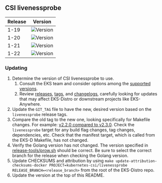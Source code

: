 ## CSI livenessprobe

| Release | Version                                                      |
|---------|--------------------------------------------------------------|
| 1-19    | ![Version](https://img.shields.io/badge/version-v2.7.0-blue) |
| 1-20    | ![Version](https://img.shields.io/badge/version-v2.7.0-blue) |
| 1-21    | ![Version](https://img.shields.io/badge/version-v2.7.0-blue) |
| 1-22    | ![Version](https://img.shields.io/badge/version-v2.7.0-blue) |


### Updating

1. Determine the version of CSI livenessprobe to use.
   1. Consult the EKS team and consider options among the 
      [supported versions](https://kubernetes-csi.github.io/docs/livenessprobe.html#supported-versions). 
   2. Review [releases](https://github.com/kubernetes-csi/livenessprobe/releases),
      [tags](https://github.com/kubernetes-csi/livenessprobe/tags),
      and [changelogs](https://github.com/kubernetes-csi/livenessprobe/tree/master/CHANGELOG),
      carefully looking for updates that may affect EKS-Distro or downstream 
      projects like EKS-Anywhere.
2. Update the `GIT_TAG` file to have the new, desired version based on the 
   `livenessprobe` release tags.
3. Compare the old tag to the new one, looking specifically for Makefile changes.
   For example:
   [v2.2.0 compared to v2.3.0](https://github.com/kubernetes-csi/livenessprobe/compare/v2.2.0...v2.3.0).
   Check the `livenessprobe` target for any build flag changes, tag 
   changes, dependencies, etc. Check that the manifest target, which is called
   from the EKS-D Makefile, has not changed.
4. Verify the Golang version has not changed. The version specified in
   [release-tools/prow.sh](https://github.com/kubernetes-csi/livenessprobe/blob/5daa5c264193e349f589bbe414412d8e173a3c2f/release-tools/prow.sh#L89)
   should be correct. Be sure to select the correct branch for the release when 
   checking the Golang version.
5. Update CHECKSUMS and attribution by using
   `make update-attribution-checksums-docker PROJECT=kubernetes-csi/livenessprobe RELEASE_BRANCH=<release_branch>` 
   from the root of the EKS-Distro repo.
6. Update the version at the top of this README.
